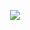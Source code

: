 <p align="center">
  <a href="https://skillicons.dev">
    <img src="https://skillicons.dev/icons?i=java,nodejs,figma&theme=light" />
  
  </a>
</p>


